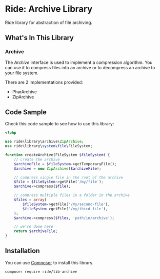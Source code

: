 # Ride: Archive Library

Ride library for abstraction of file archiving.

## What's In This Library

### Archive

The _Archive_ interface is used to implement a compression algorithm.
You can use it to compress files into an archive or to decompress an archive to your file system.

There are 2 implementations provided:
* PharArchive
* ZipArchive

## Code Sample

Check this code sample to see how to use this library:

```php
<?php

use ride\library\archive\ZipArchive;
use ride\library\system\file\FileSystem;

function createArchive(FileSystem $fileSystem) {
    // create the archive
    $archiveFile = $fileSystem->getTemporaryFile();
    $archive = new ZipArchive($archiveFile);

    // compress single file in the root of the archive
    $file = $fileSystem->getFile('/my/file');
    $archive->compress($file);

    // compress multiple files in a folder in the archive
    $files = array(
        $fileSystem->getFile('/my/second-file'),
        $fileSystem->getFile('/my/third-file'),
    );
    $archive->compress($files, 'path/in/archive'); 

    // we're done here
    return $archiveFile;
}
```

## Installation

You can use [Composer](http://getcomposer.org) to install this library.

```
composer require ride/lib-archive
```
